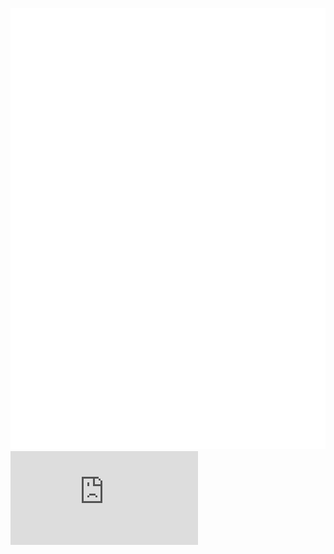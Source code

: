 ![profile card](htmlsvg.svg)
![a](https://www.free-website-hit-counter.com/zc.php?d=9&id=7874&s=288)